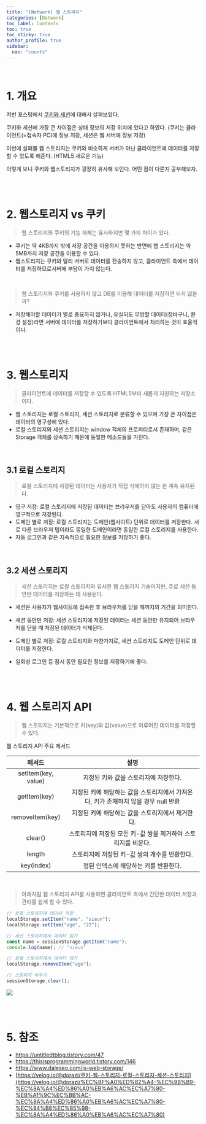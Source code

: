 ```yaml
---
title: "[Network] 웹 스토리지"
categories: [Network]
toc_label: Contents
toc: true
toc_sticky: true
author_profile: true
sidebar:
  nav: "counts"
---
```


<br>

# 1. 개요

저번 포스팅에서 [쿠키와 세션](https://velog.io/@sieunpark/Network-%EC%BF%A0%ED%82%A4%EC%99%80-%EC%84%B8%EC%85%98)에 대해서 살펴보았다.

쿠키와 세션에 가장 큰 차이점은 상태 정보의 저장 위치에 있다고 하였다.
(쿠키는 클라이언트(=접속자 PC)에 정보 저장, 세션은 웹 서버에 정보 저장)

이번에 살펴볼 웹 스토리지는 쿠키와 비슷하게 서버가 아닌 클라이언트에 데이터를 저장할 수 있도록 해준다. (HTML5 새로운 기능)

이렇게 보니 쿠키와 웹스토리지가 굉장히 유사해 보인다. 어떤 점이 다른지 공부해보자.

<br><br>

# 2. 웹스토리지 vs 쿠키

> 웹 스토리지와 쿠키의 기능 자체는 유사하지만 몇 가지 차이가 있다.

- 쿠키는 약 4KB까지 밖에 저장 공간을 이용하지 못하는 반면에 웹 스토리지는 약 5MB까지 저장 공간을 이용할 수 있다.
- 웹스토리지는 쿠키와 달리 서버로 데이터를 전송하지 않고, 클라이언트 측에서 데이터를 저장하므로서버에 부담이 가지 않는다.

<br>

> 웹 스토리지와 쿠키를 사용하지 않고 DB를 이용해 데이터를 저장하면 되지 않을까?

- 저장해야할 데이터가 별로 중요하지 않거나, 유실되도 무방할 데이터(장바구니, 환경 설정)라면 서버에 데이터를 저장하기보다 클라이언트에서 처리하는 것이 효율적이다.

<br><br>

# 3. 웹스토리지

> 클라이언트에 데이터를 저장할 수 있도록 HTML5부터 새롭게 지원하는 저장소이다.

- 웹 스토리지는 로컬 스토리지, 세션 스토리지로 분류할 수 있으며 가장 큰 차이점은 데이터의 영구성에 있다.
- 로컬 스토리지와 세션 스토리지는 window 객체의 프로퍼티로서 존재하며, 같은 Storage 객체를 상속하기 때문에 동일한 메소드들을 가진다.

<br>

## 3.1 로컬 스토리지

> 로컬 스토리지에 저장된 데이터는 사용자가 직접 삭제하지 않는 한 계속 유지된다.

- 영구 저장: 로컬 스토리지에 저장된 데이터는 브라우저를 닫아도 사용자의 컴퓨터에 영구적으로 저장된다.
- 도메인 별로 저장: 로컬 스토리지는 도메인(웹사이트) 단위로 데이터를 저장한다. 서로 다른 브라우저 탭이라도 동일한 도메인이라면 동일한 로컬 스토리지를 사용한다.
- 자동 로그인과 같은 지속적으로 필요한 정보를 저장하기 좋다.

<br>

## 3.2 세션 스토리지

> 세션 스토리지는 로컬 스토리지와 유사한 웹 스토리지 기술이지만, 주로 세션 동안만 데이터를 저장하는 데 사용된다.

- 세션은 사용자가 웹사이트에 접속한 후 브라우저를 닫을 때까지의 기간을 의미한다.

- 세션 동안만 저장: 세션 스토리지에 저장된 데이터는 세션 동안만 유지되어 브라우저를 닫을 때 저장된 데이터가 삭제된다.
- 도메인 별로 저장: 로컬 스토리지와 마찬가지로, 세션 스토리지도 도메인 단위로 데이터를 저장한다.
- 일회성 로그인 등 잠시 동안 필요한 정보를 저장하기에 좋다.

<br><br>

# 4. 웹 스토리지 API

> 웹 스토리지는 기본적으로 키(key)와 값(value)으로 이루어진 데이터를 저장할 수 있다.

웹 스토리지 API 주요 메서드

|       메서드        |                                        설명                                        |
| :-----------------: | :--------------------------------------------------------------------------------: |
| setItem(key, value) |                       지정된 키와 값을 스토리지에 저장한다.                        |
|    getItem(key)     | 지정된 키에 해당하는 값을 스토리지에서 가져온다, 키가 존재하지 않을 경우 null 반환 |
|   removeItem(key)   |                  지정된 키에 해당하는 값을 스토리지에서 제거한다.                  |
|       clear()       |           스토리지에 저장된 모든 키-값 쌍을 제거하여 스토리지를 비운다.            |
|       length        |                   스토리지에 저장된 키-값 쌍의 개수를 반환한다.                    |
|     key(index)      |                       정된 인덱스에 해당하는 키를 반환한다.                        |

<br>

> 아래처럼 웹 스토리지 API를 사용하면 클라이언트 측에서 간단한 데이터 저장과 관리를 쉽게 할 수 있다.

```jsx
// 로컬 스토리지에 데이터 저장
localStorage.setItem("name", "sieun");
localStorage.setItem("age", "22");

// 세션 스토리지에서 데이터 읽기
const name = sessionStorage.getItem("name");
console.log(name); // "sieun"

// 로컬 스토리지에서 데이터 제거
localStorage.removeItem("age");

// 스토리지 비우기
sessionStorage.clear();
```

![](https://velog.velcdn.com/images/sieunpark/post/7768f8f6-4f2d-4fb8-9231-14be8c47f9e3/image.png)

<br><br>

# 5. 참조

- https://untitledtblog.tistory.com/47
- https://thisisprogrammingworld.tistory.com/146
- https://www.daleseo.com/js-web-storage/
- [https://velog.io/@dorazi/쿠키-웹-스토리지-로컬-스토리지-세션-스토리지](https://velog.io/@dorazi/%EC%BF%A0%ED%82%A4-%EC%9B%B9-%EC%8A%A4%ED%86%A0%EB%A6%AC%EC%A7%80-%EB%A1%9C%EC%BB%AC-%EC%8A%A4%ED%86%A0%EB%A6%AC%EC%A7%80-%EC%84%B8%EC%85%98-%EC%8A%A4%ED%86%A0%EB%A6%AC%EC%A7%80)

<br>

